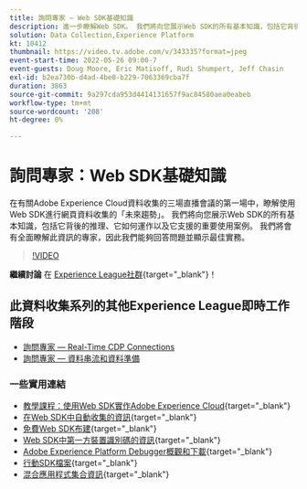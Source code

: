 ```yaml
---
title: 詢問專家 — Web SDK基礎知識
description: 進一步瞭解Web SDK。 我們將向您展示Web SDK的所有基本知識，包括它背後的推理、它如何運作以及它支援的重要使用案例。
solution: Data Collection,Experience Platform
kt: 10412
thumbnail: https://video.tv.adobe.com/v/343335?format=jpeg
event-start-time: 2022-05-26 09:00-7
event-guests: Doug Moore, Eric Matisoff, Rudi Shumpert, Jeff Chasin
exl-id: b2ea730b-d4ad-4be0-b229-7063369cba7f
duration: 3863
source-git-commit: 9a297cda953d4414131657f9ac84580aea0eabeb
workflow-type: tm+mt
source-wordcount: '208'
ht-degree: 0%

---
```


# 詢問專家：Web SDK基礎知識

在有關Adobe Experience Cloud資料收集的三場直播會議的第一場中，瞭解使用Web SDK進行網頁資料收集的「未來趨勢」。 我們將向您展示Web SDK的所有基本知識，包括它背後的推理、它如何運作以及它支援的重要使用案例。 我們將會有全面瞭解此資訊的專家，因此我們能夠回答問題並顯示最佳實務。

>[!VIDEO](https://video.tv.adobe.com/v/343335/?quality=12&learn=on)

**繼續討論** 在 [Experience League社群](https://experienceleaguecommunities.adobe.com/t5/adobe-experience-platform-launch/experience-league-live-post-session-discussion-the-basics-of-web/m-p/454159#M283){target="_blank"}！

## 此資料收集系列的其他Experience League即時工作階段

* [詢問專家 — Real-Time CDP Connections](exl-live-episode-06-23-22.md)
* [詢問專家 — 資料串流和資料準備](exl-live-episode-07-21-22.md)

### 一些實用連結

* [教學課程：使用Web SDK實作Adobe Experience Cloud](https://experienceleague.adobe.com/docs/platform-learn/implement-web-sdk/overview.html?lang=zh-Hant){target="_blank"}
* [在Web SDK中自動收集的資訊](https://experienceleague.adobe.com/docs/experience-platform/edge/data-collection/automatic-information.html?lang=en){target="_blank"}
* [免費Web SDK布建](https://adobe.ly/websdkaccess){target="_blank"}
* [Web SDK中第一方裝置識別碼的資訊](https://experienceleague.adobe.com/docs/experience-platform/edge/identity/first-party-device-ids.html){target="_blank"}
* [Adobe Experience Platform Debugger概觀和下載](https://experienceleague.adobe.com/docs/platform-learn/data-collection/debugger/overview.html?lang=en){target="_blank"}
* [行動SDK檔案](https://developer.adobe.com/client-sdks/documentation/){target="_blank"}
* [混合應用程式集合資訊](https://experienceleague.adobe.com/docs/mobile-services/ios/sdk-reference-ios/hybrid-app.html){target="_blank"}

